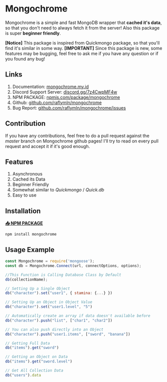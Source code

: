 # Mongochrome
Mongochrome is a simple and fast MongoDB wrapper that **cached it's data**, so that you don't need to always fetch it from the server! Also this package is super **beginner friendly**.

**[Notice]** This package is inspired from Quickmongo package, so that you'll find it's similar in some way.
**[IMPORTANT]** Since this package is new, some features may be bugging, feel free to ask me if you have any question or if you found any bug!

## Links
1. Documentation: [mongochrome.my.id](https://mongochrome.my.id/)
2. Discord Support Server: [discord.gg/7z4CwpMF4w](https://discord.gg/7z4CwpMF4w)
3. NPM PACKAGE: [npmjs.com/package/mongochrome](https://www.npmjs.com/package/mongochrome)
3. Github: [github.com/raflymln/mongochrome](https://github.com/raflymln/mongochrome)
4. Bug Report: [github.com/raflymln/mongochrome/issues](https://github.com/raflymln/mongochrome/issues)

## Contribution
If you have any contributions, feel free to do a pull request against the *master* branch on Mongochrome github pages! I'll try to read on every pull request and accept it if it's good enough.

## Features
1. Asynchronous
2. Cached its Data
3. Beginner Friendly
4. Somewhat similar to *Quickmongo* / *Quick.db*
5. Easy to use

## Installation
[**📥 NPM PACKAGE**](https://www.npmjs.com/package/mongochrome)
```
npm install mongochrome
```

## Usage Example
```js
const Mongochrome = require('mongoose');
const db = Mongochrome.Connect(url, connectOptions, options);

//This Function is Calling Database Class by Default
db(collectionName); 

// Setting Up a Single Object
db("character").set("user1", { stamina: {...} })

// Setting Up an Object in Object Value
db("character").set("user1.level", "5")

// Automatically create an array if data doesn't available before
db("character").push("list", ["char1", "char2"])

// You can also push directly into an Object
db("character").push("user1.items", ["sword", "banana"])

// Getting Full Data
db("items").get("sword")

// Getting an Object on Data
db("items").get("sword.level")

// Get All Collection Data
db("users").data
```